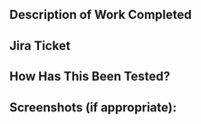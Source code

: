 <!--- Provide a general summary of your changes in the Title above -->

## Description of Work Completed
<!--- Describe your changes in detail -->

## Jira Ticket
<!--- Please link to the issue here. -->

## How Has This Been Tested?
<!--- Please describe how you tested your changes. -->

## Screenshots (if appropriate):

<!-- ## Types of changes -->
<!--- What types of changes does your code introduce? Use the sidebar and chose a label -->
